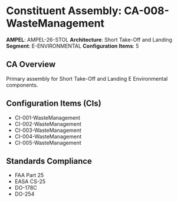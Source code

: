 # Constituent Assembly: CA-008-WasteManagement

**AMPEL**: AMPEL-26-STOL
**Architecture**: Short Take-Off and Landing
**Segment**: E-ENVIRONMENTAL
**Configuration Items**: 5

## CA Overview
Primary assembly for Short Take-Off and Landing E Environmental components.

## Configuration Items (CIs)
- CI-001-WasteManagement
- CI-002-WasteManagement
- CI-003-WasteManagement
- CI-004-WasteManagement
- CI-005-WasteManagement

## Standards Compliance
- FAA Part 25
- EASA CS-25
- DO-178C
- DO-254
